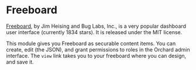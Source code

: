 # Freeboard

[Freeboard](https://github.com/Freeboard/freeboard), by Jim Heising and Bug Labs, Inc., 
is a very popular dashboard user interface (currently 1834 stars). It is released under the MIT license.

This module gives you Freeboard as securable content items.  You can create, edit (the JSON), and grant permissions 
to roles in the Orchard admin interface.  The `view` link takes you to your freeboard where you can design, and save it. 


